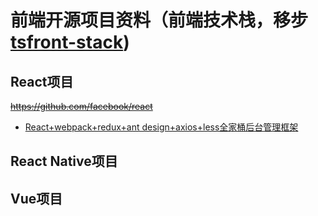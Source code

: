 # 前端开源项目资料（前端技术栈，移步[tsfront-stack](https://github.com/tsfront/tsfront-stack))

## React项目
~~https://github.com/facebook/react~~
- [React+webpack+redux+ant design+axios+less全家桶后台管理框架](https://github.com/duxianwei520/react)

## React Native项目

## Vue项目
